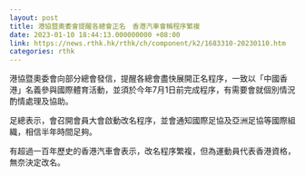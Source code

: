 ```yaml
---
layout: post
title: 港協暨奧委會提醒各總會正名　香港汽車會稱程序繁複
date: 2023-01-10 18:44:13.000000000 +08:00
link: https://news.rthk.hk/rthk/ch/component/k2/1683310-20230110.htm
categories: rthk
---
```


港協暨奧委會向部分總會發信，提醒各總會盡快展開正名程序，一致以「中國香港」名義參與國際體育活動，並須於今年7月1日前完成程序，有需要會就個別情況酌情處理及協助。

足總表示，會召開會員大會啟動改名程序，並會通知國際足協及亞洲足協等國際組織，相信半年時間足夠。

有超過一百年歷史的香港汽車會表示，改名程序繁複，但為運動員代表香港資格，無奈決定改名。

